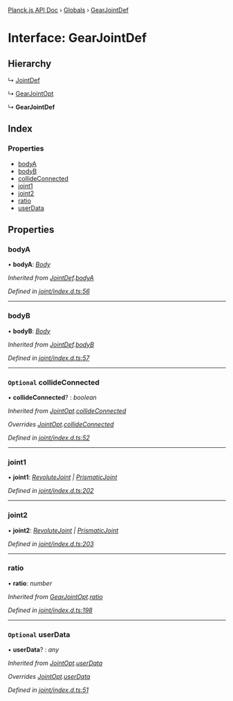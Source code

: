 [Planck.js API Doc](../README.md) › [Globals](../globals.md) › [GearJointDef](gearjointdef.md)

# Interface: GearJointDef

## Hierarchy

  ↳ [JointDef](jointdef.md)

  ↳ [GearJointOpt](gearjointopt.md)

  ↳ **GearJointDef**

## Index

### Properties

* [bodyA](gearjointdef.md#bodya)
* [bodyB](gearjointdef.md#bodyb)
* [collideConnected](gearjointdef.md#optional-collideconnected)
* [joint1](gearjointdef.md#joint1)
* [joint2](gearjointdef.md#joint2)
* [ratio](gearjointdef.md#ratio)
* [userData](gearjointdef.md#optional-userdata)

## Properties

###  bodyA

• **bodyA**: *[Body](../classes/body.md)*

*Inherited from [JointDef](jointdef.md).[bodyA](jointdef.md#bodya)*

*Defined in [joint/index.d.ts:56](https://github.com/shakiba/planck.js/blob/038d425/lib/joint/index.d.ts#L56)*

___

###  bodyB

• **bodyB**: *[Body](../classes/body.md)*

*Inherited from [JointDef](jointdef.md).[bodyB](jointdef.md#bodyb)*

*Defined in [joint/index.d.ts:57](https://github.com/shakiba/planck.js/blob/038d425/lib/joint/index.d.ts#L57)*

___

### `Optional` collideConnected

• **collideConnected**? : *boolean*

*Inherited from [JointOpt](jointopt.md).[collideConnected](jointopt.md#optional-collideconnected)*

*Overrides [JointOpt](jointopt.md).[collideConnected](jointopt.md#optional-collideconnected)*

*Defined in [joint/index.d.ts:52](https://github.com/shakiba/planck.js/blob/038d425/lib/joint/index.d.ts#L52)*

___

###  joint1

• **joint1**: *[RevoluteJoint](../classes/revolutejoint.md) | [PrismaticJoint](../classes/prismaticjoint.md)*

*Defined in [joint/index.d.ts:202](https://github.com/shakiba/planck.js/blob/038d425/lib/joint/index.d.ts#L202)*

___

###  joint2

• **joint2**: *[RevoluteJoint](../classes/revolutejoint.md) | [PrismaticJoint](../classes/prismaticjoint.md)*

*Defined in [joint/index.d.ts:203](https://github.com/shakiba/planck.js/blob/038d425/lib/joint/index.d.ts#L203)*

___

###  ratio

• **ratio**: *number*

*Inherited from [GearJointOpt](gearjointopt.md).[ratio](gearjointopt.md#ratio)*

*Defined in [joint/index.d.ts:198](https://github.com/shakiba/planck.js/blob/038d425/lib/joint/index.d.ts#L198)*

___

### `Optional` userData

• **userData**? : *any*

*Inherited from [JointOpt](jointopt.md).[userData](jointopt.md#optional-userdata)*

*Overrides [JointOpt](jointopt.md).[userData](jointopt.md#optional-userdata)*

*Defined in [joint/index.d.ts:51](https://github.com/shakiba/planck.js/blob/038d425/lib/joint/index.d.ts#L51)*
